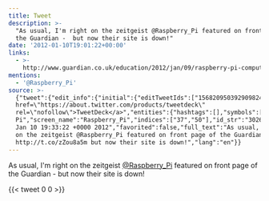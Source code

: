 ```yaml
---
title: Tweet
description: >-
  "As usual, I'm right on the zeitgeist @Raspberry_Pi featured on front page of
  the Guardian -  but now their site is down!"
date: '2012-01-10T19:01:22+00:00'
links:
  - >-
    http://www.guardian.co.uk/education/2012/jan/09/raspberry-pi-computer-revolutionise-computing-schools?intcmp=239
mentions:
  - '@Raspberry_Pi'
source: >-
  {"tweet":{"edit_info":{"initial":{"editTweetIds":["156820950392909824"],"editableUntil":"2012-01-10T20:33:22.823Z","editsRemaining":"5","isEditEligible":true}},"retweeted":false,"source":"<a
  href=\"https://about.twitter.com/products/tweetdeck\"
  rel=\"nofollow\">TweetDeck</a>","entities":{"hashtags":[],"symbols":[],"user_mentions":[{"name":"Raspberry
  Pi","screen_name":"Raspberry_Pi","indices":["37","50"],"id_str":"302666251","id":"302666251"}],"urls":[{"url":"http://t.co/zZou8a5m","expanded_url":"http://www.guardian.co.uk/education/2012/jan/09/raspberry-pi-computer-revolutionise-computing-schools?intcmp=239","display_url":"guardian.co.uk/education/2012…","indices":["92","112"]}]},"display_text_range":["0","140"],"favorite_count":"0","id_str":"156820950392909824","truncated":false,"retweet_count":"0","id":"156820950392909824","possibly_sensitive":false,"created_at":"Tue
  Jan 10 19:33:22 +0000 2012","favorited":false,"full_text":"As usual, I'm right
  on the zeitgeist @Raspberry_Pi featured on front page of the Guardian -
  http://t.co/zZou8a5m but now their site is down!","lang":"en"}}
---
```

As usual, I'm right on the zeitgeist [@Raspberry_Pi](https://twitter.com/@Raspberry_Pi) featured on front page of the Guardian -  but now their site is down!
    
{{< tweet 0 0 >}}
    

